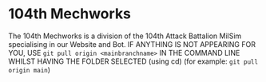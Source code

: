 # 104th Mechworks

The 104th Mechworks is a division of the 104th Attack Battalion MilSim specialising in our Website and Bot.
IF ANYTHING IS NOT APPEARING FOR YOU, USE `git pull origin <mainbranchname>` IN THE COMMAND LINE WHILST HAVING THE FOLDER SELECTED (using cd) (for example: `git pull origin main`)

